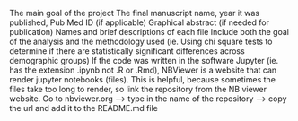 The main goal of the project
The final manuscript name, year it was published, Pub Med ID (if applicable)
Graphical abstract (if needed for publication)
Names and brief descriptions of each file
Include both the goal of the analysis and the methodology used (ie. Using chi square tests to determine if there are statistically significant differences across demographic groups)
If the code was written in the software Jupyter (ie. has the extension .ipynb not .R or .Rmd), NBViewer is a website that can render jupyter notebooks (files). This is helpful, because sometimes the files take too long to render, so link the repository from the NB viewer website.
Go to nbviewer.org –> type in the name of the repository –> copy the url and add it to the README.md file

